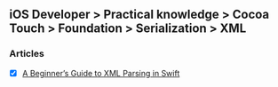 ## iOS Developer > Practical knowledge > Cocoa Touch > Foundation > Serialization > XML

### Articles
- [X] [A Beginner’s Guide to XML Parsing in Swift](http://leaks.wanari.com/2016/08/24/xml-parsing-swift/)


